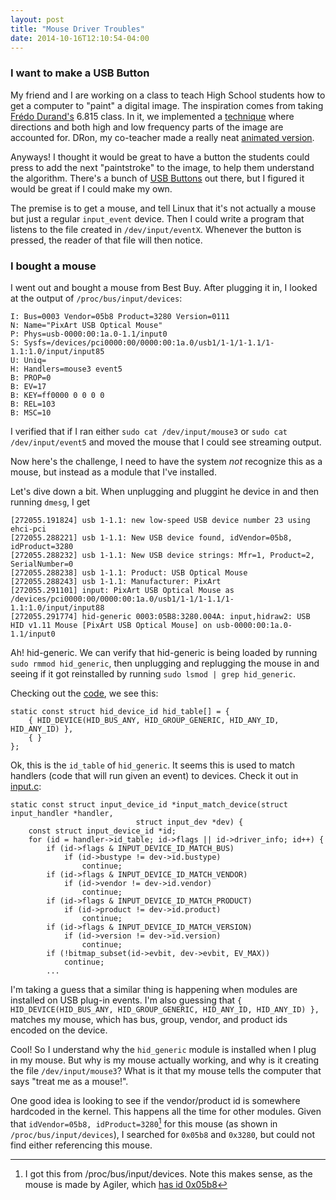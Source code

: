 ```yaml
---
layout: post
title: "Mouse Driver Troubles"
date: 2014-10-16T12:10:54-04:00
---
```

### I want to make a USB Button
My friend and I are working on a class to teach High School students how to get a computer to "paint" a digital image. The inspiration comes from taking [Frédo Durand's](http://people.csail.mit.edu/fredo/) 6.815 class. In it, we implemented a [technique](http://www.heathershrewsbury.com/dreu2010/wp-content/uploads/2010/07/PainterlyRenderingWithCurvedBrushStrokesOfMultipleSizes.pdf) where directions and both high and low frequency parts of the image are accounted for. DRon, my
co-teacher made a really neat [animated version](http://web.mit.edu/dron/www/portfolio/graphics/paint/fire.gif).

Anyways! I thought it would be great to have a button the students could press to add the next "paintstroke" to the image, to help them understand the algorithm. There's a bunch of [USB Buttons](http://help.sparkbooth.com/kb/building-your-own-photo-booth/usb-button-keyboard-replacements) out there, but I figured it would be great if I could make my own.

The premise is to get a mouse, and tell Linux that it's not actually a mouse but just a regular `input_event` device. Then I could write a program that listens to the file created in `/dev/input/eventX`. Whenever the button is pressed, the reader of that file will then notice.


<!--[<img src="/assets/insignia-mouse.jpg" title="Mouse from BestBuy" style="width: 100px; float: right; margin-left: 20px"/>](http://www.bestbuy.com/site/insignia-usb-optical-mouse-black-gray/3489023.p;jsessionid=F3D22E1210BAA80ECEC731E0C08C17BE.bbolsp-app01-173?id=1219091717352&skuId=3489023&st=insignia%20mouse&cp=1&lp=11)-->

### I bought a mouse
I went out and bought a mouse from Best Buy. After plugging it in, I looked at the output of `/proc/bus/input/devices`:


~~~~~~~~
I: Bus=0003 Vendor=05b8 Product=3280 Version=0111
N: Name="PixArt USB Optical Mouse"
P: Phys=usb-0000:00:1a.0-1.1/input0
S: Sysfs=/devices/pci0000:00/0000:00:1a.0/usb1/1-1/1-1.1/1-1.1:1.0/input/input85
U: Uniq=
H: Handlers=mouse3 event5 
B: PROP=0
B: EV=17
B: KEY=ff0000 0 0 0 0
B: REL=103
B: MSC=10
~~~~~~~~

I verified that if I ran either `sudo cat /dev/input/mouse3` or `sudo cat /dev/input/event5` and moved the mouse that I could see streaming output.

Now here's the challenge, I need to have the system *not* recognize this as a mouse, but instead as a module that I've installed.

Let's dive down a bit. When unplugging and pluggint he device in and then running `dmesg`, I get 

~~~~~~
[272055.191824] usb 1-1.1: new low-speed USB device number 23 using ehci-pci
[272055.288221] usb 1-1.1: New USB device found, idVendor=05b8, idProduct=3280
[272055.288232] usb 1-1.1: New USB device strings: Mfr=1, Product=2, SerialNumber=0
[272055.288238] usb 1-1.1: Product: USB Optical Mouse
[272055.288243] usb 1-1.1: Manufacturer: PixArt
[272055.291101] input: PixArt USB Optical Mouse as /devices/pci0000:00/0000:00:1a.0/usb1/1-1/1-1.1/1-1.1:1.0/input/input88
[272055.291774] hid-generic 0003:05B8:3280.004A: input,hidraw2: USB HID v1.11 Mouse [PixArt USB Optical Mouse] on usb-0000:00:1a.0-1.1/input0
~~~~~~
Ah! hid-generic. We can verify that hid-generic is being loaded by running `sudo rmmod hid_generic`, then unplugging and replugging the mouse in and seeing if it got reinstalled by running `sudo lsmod | grep hid_generic`.

Checking out the [code](http://lxr.free-electrons.com/source/drivers/hid/hid-generic.c?v=3.8#L33), we see this:

<!--TODO why can't I put _'s in ~~~ blocks?-->
    static const struct hid_device_id hid_table[] = {
        { HID_DEVICE(HID_BUS_ANY, HID_GROUP_GENERIC, HID_ANY_ID, HID_ANY_ID) },
        { }
    };

Ok, this is the `id_table` of `hid_generic`. It seems this is used to match handlers (code that will run given an event) to devices. Check it out in [input.c](http://lxr.free-electrons.com/source/drivers/input/input.c?v=3.8):


<!-- TODO my code spacing is too large... took out the new lines -->
<!-- TODO c highlighting -->
    static const struct input_device_id *input_match_device(struct input_handler *handler,
                                struct input_dev *dev) {
        const struct input_device_id *id;
        for (id = handler->id_table; id->flags || id->driver_info; id++) {
            if (id->flags & INPUT_DEVICE_ID_MATCH_BUS)
                if (id->bustype != dev->id.bustype)
                    continue;
            if (id->flags & INPUT_DEVICE_ID_MATCH_VENDOR)
                if (id->vendor != dev->id.vendor)
                    continue;
            if (id->flags & INPUT_DEVICE_ID_MATCH_PRODUCT)
                if (id->product != dev->id.product)
                    continue;
            if (id->flags & INPUT_DEVICE_ID_MATCH_VERSION)
                if (id->version != dev->id.version)
                    continue;
            if (!bitmap_subset(id->evbit, dev->evbit, EV_MAX))
                continue;
            ...

I'm taking a guess that a similar thing is happening when modules are installed on USB plug-in events. I'm also guessing that `{ HID_DEVICE(HID_BUS_ANY, HID_GROUP_GENERIC, HID_ANY_ID, HID_ANY_ID) },` matches my mouse, which has bus, group, vendor, and product ids encoded on the device.

Cool! So I understand why the `hid_generic` module is installed when I plug in my mouse. But why is my mouse actually working, and why is it creating the file `/dev/input/mouse3`? What is it that my mouse tells the computer that says "treat me as a mouse!".

One good idea is looking to see if the vendor/product id is somewhere hardcoded in the kernel. This happens all the time for other modules. Given that `idVendor=05b8, idProduct=3280`[^vendor] for this mouse (as shown in `/proc/bus/input/devices`), I searched for `0x05b8` and `0x3280`, but could not find either referencing this mouse.

<!-- TODO put tics around file name; style it so it's still small but has a background -->
[^vendor]: I got this from /proc/bus/input/devices. Note this makes sense, as the mouse is made by Agiler, which [has id 0x05b8](https://usb-ids.gowdy.us/read/UD/)
